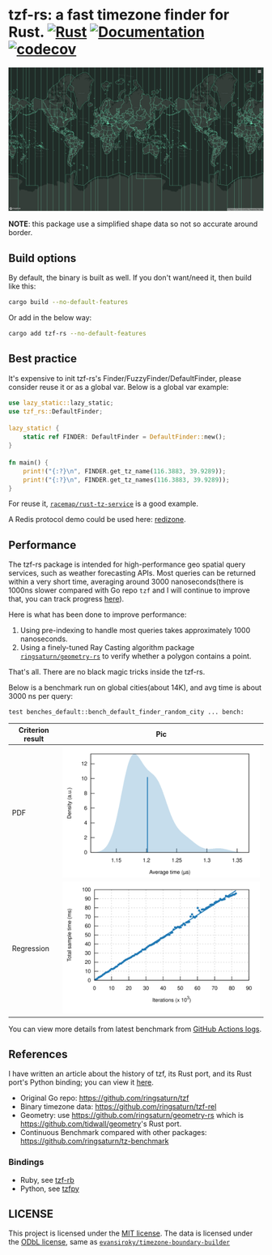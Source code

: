 # tzf-rs: a fast timezone finder for Rust. [![Rust](https://github.com/ringsaturn/tzf-rs/actions/workflows/rust.yml/badge.svg)](https://github.com/ringsaturn/tzf-rs/actions/workflows/rust.yml) [![Documentation](https://docs.rs/tzf-rs/badge.svg)](https://docs.rs/tzf-rs) [![codecov](https://codecov.io/gh/ringsaturn/tzf-rs/branch/main/graph/badge.svg?token=NQFIP9DD86)](https://codecov.io/gh/ringsaturn/tzf-rs)

![](https://github.com/ringsaturn/tzf/blob/gh-pages/docs/tzf-social-media.png?raw=true)

**NOTE**: this package use a simplified shape data so not so accurate around
border.

## Build options

By default, the binary is built as well. If you don't want/need it, then build
like this:

```bash
cargo build --no-default-features
```

Or add in the below way:

```bash
cargo add tzf-rs --no-default-features
```

## Best practice

It's expensive to init tzf-rs's Finder/FuzzyFinder/DefaultFinder, please
consider reuse it or as a global var. Below is a global var example:

```rust
use lazy_static::lazy_static;
use tzf_rs::DefaultFinder;

lazy_static! {
    static ref FINDER: DefaultFinder = DefaultFinder::new();
}

fn main() {
    print!("{:?}\n", FINDER.get_tz_name(116.3883, 39.9289));
    print!("{:?}\n", FINDER.get_tz_names(116.3883, 39.9289));
}
```

For reuse it,
[`racemap/rust-tz-service`](https://github.com/racemap/rust-tz-service) is a
good example.

A Redis protocol demo could be used here:
[redizone](https://github.com/ringsaturn/redizone).

## Performance

The tzf-rs package is intended for high-performance geo spatial query services,
such as weather forecasting APIs. Most queries can be returned within a very
short time, averaging around 3000 nanoseconds(there is 1000ns slower compared
with Go repo `tzf` and I will continue to improve that, you can track progress
[here](https://github.com/ringsaturn/geometry-rs/issues/3)).

Here is what has been done to improve performance:

1. Using pre-indexing to handle most queries takes approximately 1000
   nanoseconds.
2. Using a finely-tuned Ray Casting algorithm package
   [`ringsaturn/geometry-rs`](https://github.com/ringsaturn/geometry-rs) to
   verify whether a polygon contains a point.

That's all. There are no black magic tricks inside the tzf-rs.

Below is a benchmark run on global cities(about 14K), and avg time is about 3000
ns per query:

```txt
test benches_default::bench_default_finder_random_city ... bench:       2,870 ns/iter (+/- 182)
```

| Criterion result | Pic                                                                                       |
| ---------------- | ----------------------------------------------------------------------------------------- |
| PDF              | ![](https://raw.githubusercontent.com/ringsaturn/tzf-rs/main/assets/pdf_small.svg)        |
| Regression       | ![](https://raw.githubusercontent.com/ringsaturn/tzf-rs/main/assets/regression_small.svg) |

You can view more details from latest benchmark from
[GitHub Actions logs](https://github.com/ringsaturn/tzf-rs/actions/workflows/rust.yml).

## References

I have written an article about the history of tzf, its Rust port, and its Rust
port's Python binding; you can view it
[here](https://blog.ringsaturn.me/en/posts/2023-01-31-history-of-tzf/).

- Original Go repo: <https://github.com/ringsaturn/tzf>
- Binary timezone data: <https://github.com/ringsaturn/tzf-rel>
- Geometry: use <https://github.com/ringsaturn/geometry-rs> which is
  <https://github.com/tidwall/geometry>'s Rust port.
- Continuous Benchmark compared with other packages:
  <https://github.com/ringsaturn/tz-benchmark>

### Bindings

- Ruby, see [tzf-rb](https://github.com/HarlemSquirrel/tzf-rb)
- Python, see [tzfpy](https://github.com/ringsaturn/tzfpy)

## LICENSE

This project is licensed under the [MIT license](./LICENSE). The data is
licensed under the
[ODbL license](https://github.com/ringsaturn/tzf-rel/blob/main/LICENSE), same as
[`evansiroky/timezone-boundary-builder`](https://github.com/evansiroky/timezone-boundary-builder)
